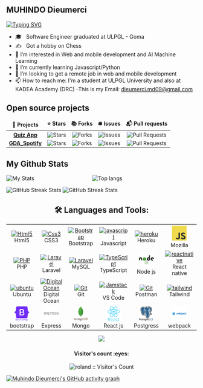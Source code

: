 ## MUHINDO Dieumerci  

[![Typing SVG](https://readme-typing-svg.herokuapp.com?color=%2336BCF7&center=true&vCenter=true&width=600&lines=Hello+Everyone+👋,+I+am+MUHINDO+Dieumerci;+Welcome+to+My+Profile!;Over+2+years+of+programming+experience;I+m+a+Fullstack+Developer;I+m+also+a+researcher+in+machine+learning)](https://git.io/typing-svg)

- 🎓 &nbsp; Software Engineer graduated at ULPGL - Goma 
- ✍️ &nbsp; Got a hobby on Chess 
- 👀 I’m interested in Web and mobile development and AI Machine Learning
- 🌱 I’m currently learning Javascript/Python
- 💞️ I’m looking to get a remote job in web and mobile development 
- 📫 How to reach me: I'm a student at ULPGL University and also at KADEA Academy (DRC)
-This is my Email: dieumerci.md09@gmail.com


<h2>Open source projects</h2>
<table align="center">
  <thead align="center">
    <tr border: none;>
      <td><b>🎁 Projects</b></td>
      <td><b>⭐ Stars</b></td>
      <td><b>📚 Forks</b></td>
      <td><b>🛎 Issues</b></td>
      <td><b>📬 Pull requests</b></td>
    </tr>
  </thead>
  <tbody align="center">
    <tr>
      <td><a href="https://github.com/Dieumerci-M2/Quiz-with-Timer-HTML-CSS-JAVASCRIPT"><b>Quiz App</b></a></td>
      <td><img alt="Stars" src="https://github.com/Dieumerci-M2/Quiz-with-Timer-HTML-CSS-JAVASCRIPT/stargazers?style=flat-square&labelColor=343b41"/></td>
      <td><img alt="Forks" src="https://img.shields.io/github/forks/Dieumerci-M2/Quiz-with-Timer-HTML-CSS-JAVASCRIPT?style=flat-square&labelColor=343b41"/></td>
      <td><img alt="Issues" src="https://img.shields.io/github/issues/Dieumerci-M2/Quiz-with-Timer-HTML-CSS-JAVASCRIPT?style=flat-square&labelColor=343b41"/></td>
      <td><img alt="Pull Requests" src="https://img.shields.io/github/issues-pr/https://github.com/Dieumerci-M2/GDA-Spotify-API?style=flat-square&labelColor=343b41"/></td>
    </tr>
    <tr>
      <td><a href="https://github.com/Dieumerci-M2/GDA-Spotify-API"><b>GDA_Spotify</b></a></td>
      <td><img alt="Stars" src="https://img.shields.io/github/stars/Dieumerci-M2/Busness-Card?style=flat-square&labelColor=343b41"/></td>
      <td><img alt="Forks" src="https://img.shields.io/github/forks/Dieumerci-M2/GDA-Spotify-API?style=flat-square&labelColor=343b41"/></td>
      <td><img alt="Issues" src="https://img.shields.io/github/issues/Dieumerci-M2/Pomodoro-Timer-React?style=flat-square&labelColor=343b41"/></td>
      <td><img alt="Pull Requests" src="https://img.shields.io/github/issues-pr/Dieumerci-M2/GDA-Spotify-API?style=flat-square&labelColor=343b41"/></td>
    </tr>
  </tbody>
</table>


## My Github Stats

<p>
  <img
    align="left"
    width="45%"
    alt="My Stats"
    src="https://github-readme-stats.vercel.app/api?username=Dieumerci-M2&show_icons=true&theme=radical"
  />
  <img
    width="45%"
    alt="Top langs"
    src="https://github-readme-stats.vercel.app/api/top-langs/?username=Dieumerci-M2&show_icons=true&theme=radical&layout=compact"
  />
</p>

<p>
  <img
    width="50%"
    height="200"
    alt="GitHub Streak Stats"
    src="https://github-profile-trophy.vercel.app/?username=CDieumerci-M2&theme=radical&no-frame=true&column=3&row=2"
  />
  <img
    width="47%"
    height="200"
    alt="GitHub Streak Stats"
    src="https://github-readme-streak-stats.herokuapp.com/?user=Dieumerci-M2&theme=radical&date_format=j%20M%5B%20Y%5D&currStreakLabel=6FDA44&fire=6FDA44&ring=6FDA44"
  />
</p>


<h2 align="center">🛠 Languages and Tools:</h2>

<table align="center">
  <tr>
      <td align="center" width="96">
      <a href="#html5">
        <img src="https://seeklogo.com/images/H/html5-without-wordmark-color-logo-14D252D878-seeklogo.com.png" width="48" height="48" alt="Html5" />
      </a>
      <br>Html5
    </td>
    <td align="center" width="96">
      <a href="#css3">
        <img src="https://upload.wikimedia.org/wikipedia/commons/thumb/6/62/CSS3_logo.svg/48px-CSS3_logo.svg.png" width="48" height="48" alt="Css3" />
      </a>
      <br>CSS3
    </td>
     <td align="center" width="96">
      <a href="#bootstrap">
        <img src="https://cdn.worldvectorlogo.com/logos/bootstrap-4.svg" width="48" height="48" alt="Bootstrap" />
      </a>
      <br>Bootstrap
    </td>
     <td align="center" width="96">
      <a href="#js">
        <img src="https://upload.wikimedia.org/wikipedia/commons/thumb/9/99/Unofficial_JavaScript_logo_2.svg/1024px-Unofficial_JavaScript_logo_2.svg.png" width="48" height="48" alt="javascript" />
      </a>
      <br>Javascript
    </td>
    <td align="center" width="96">
      
  <a href="https://heroku.com" target="_blank"> <img src="https://www.vectorlogo.zone/logos/heroku/heroku-icon.svg" alt="heroku" width="40" height="40"/> </a>
        </a> 
      <br>Heroku
    </td>
      <td align="center" width="96">
     <a href="https://developer.mozilla.org/en-US/docs/Web/JavaScript" target="_blank"> <img src="https://raw.githubusercontent.com/devicons/devicon/master/icons/javascript/javascript-original.svg" alt="javascript" width="40" height="40"/> </a> 
      <br>Mozilla
    </td>
  </tr>

  <tr>
     <td align="center" width="96">
      <a href="#nuxtjs" >
        <img src="https://i.ibb.co/LzmYpDX/146-1466902-php-logo-png-transparent-php-logo-png-png-removebg-preview.png" width="48" height="48" alt="PHP" />
      </a>
      <br>PHP
    </td>
      <td align="center" width="96">
      <a href="#laravel">
        <img src="https://cdn.worldvectorlogo.com/logos/laravel-2.svg" width="48" height="48" alt="Laravel" />
      </a>
      <br>Laravel
    </td>
      <td align="center" width="96">
      <a href="#laravel">
        <img src="https://www.logo.wine/a/logo/MySQL/MySQL-Logo.wine.svg" width="48" height="48" alt="Laravel" />
      </a>
      <br>MySQL
    </td>
     <td align="center" width="96">
      <a href="#ts">
        <img src="https://upload.wikimedia.org/wikipedia/commons/thumb/4/4c/Typescript_logo_2020.svg/1200px-Typescript_logo_2020.svg.png" width="48" height="48" alt="TypeScript" />
      </a>
      <br>TypeScript
    </td>
      <td align="center"  width="96">
     <a href="https://nodejs.org" target="_blank"> <img src="https://raw.githubusercontent.com/devicons/devicon/master/icons/nodejs/nodejs-original-wordmark.svg" alt="nodejs" width="40" height="40"/> </a>
      <br>Node js
    </td>
   <td align="center" width="96">
       <a href="https://reactnative.dev/" target="_blank"> <img src="https://reactnative.dev/img/header_logo.svg" alt="reactnative" width="40" height="40"/> </a> 
      <br>React native
    </td>
  </tr>
   <tr>
      <td align="center" width="96">
      <a href="#ubuntu" >
        <img src="https://seeklogo.com/images/U/ubuntu-logo-8FDEC6A07B-seeklogo.com.png" width="48" height="48" alt="ubuntu" />
      </a>
      <br>Ubuntu
    </td>
     <td align="center" width="96">
      <a href="#digitalocean">
        <img src="https://upload.wikimedia.org/wikipedia/commons/f/ff/DigitalOcean_logo.svg" width="48" height="48" alt="Digital Ocean" />
      </a>
      <br>Digital Ocean
    </td>
      <td align="center" width="96">
      <a href="#git" >
        <img src="https://upload.wikimedia.org/wikipedia/commons/thumb/3/3f/Git_icon.svg/1200px-Git_icon.svg.png" width="48" height="48" alt="Git" />
      </a>
      <br>Git
    </td>
      <td align="center"  width="96">
      <a href="#vscode">
        <img src="https://upload.wikimedia.org/wikipedia/commons/9/9a/Visual_Studio_Code_1.35_icon.svg" width="48" height="48" alt="Jamstack" />
      </a>
      <br>VS Code
    </td>
      <td align="center" width="96">
      <a href="#postman" >
        <img src="https://www.vectorlogo.zone/logos/getpostman/getpostman-icon.svg" width="48" height="48" alt="Git" />
      </a>
      <br>Postman
    </td>
      <td align="center" width="96">
  <a href="https://tailwindcss.com/" target="_blank"> <img src="https://www.vectorlogo.zone/logos/tailwindcss/tailwindcss-icon.svg" alt="tailwind" width="40" height="40"/> </a> 
      <br>Tailwind
    </td>
  </tr>
  <tr>
      <td align="center" width="96">
      <a href="https://getbootstrap.com" target="_blank"> 
        <img src="https://raw.githubusercontent.com/devicons/devicon/master/icons/bootstrap/bootstrap-plain-wordmark.svg" alt="bootstrap" width="40" height="40"/> 
        </a> 
      <br>bootstrap
    </td>
     <td align="center" width="96">
      <a href="https://expressjs.com" target="_blank"> <img src="https://raw.githubusercontent.com/devicons/devicon/master/icons/express/express-original-wordmark.svg" alt="express" width="40" height="40"/> </a>
      <br>Express
    </td>
      <td align="center" width="96">
  <a href="https://www.mongodb.com/" target="_blank"> <img src="https://raw.githubusercontent.com/devicons/devicon/master/icons/mongodb/mongodb-original-wordmark.svg" alt="MongoDB" width="40" height="40"/> </a>
      <br>Mongo
    </td>
      <td align="center"  width="96">
      <a href="https://reactjs.org/" target="_blank"> <img src="https://raw.githubusercontent.com/devicons/devicon/master/icons/react/react-original-wordmark.svg" alt="react" width="40" height="40"/> </a> 
      <br>React js
    </td>
      <td align="center" width="96">
      <a href="https://www.postgresql.org" target="_blank"> <img src="https://raw.githubusercontent.com/devicons/devicon/master/icons/postgresql/postgresql-original-wordmark.svg" alt="postgresql" width="40" height="40"/> </a> 
      <br>Postgress
    </td>
      <td align="center" width="96">
      <a href="https://webpack.js.org" target="_blank"> <img src="https://raw.githubusercontent.com/devicons/devicon/d00d0969292a6569d45b06d3f350f463a0107b0d/icons/webpack/webpack-original-wordmark.svg" alt="webpack" width="40" height="40"/> </a> 
      <br>webpack
    </td>
  </tr>

  </tr>
</table>
<p align="center">
  <img src="https://capsule-render.vercel.app/api?type=waving&color=gradient&height=60&section=footer"/>
</p>

<h4 align="center">Visitor's count :eyes:</h4>

<p align="center"><img src="https://profile-counter.glitch.me/{Dieumerci-M2}/count.svg" alt="roland :: Visitor's Count" /></p>

[![Muhindo Dieumerci's GitHub activity graph](https://activity-graph.herokuapp.com/graph?username=Dieumerci-M2&bg_color=0D1117&color=5BCDEC&line=5BCDEC&point=FFFFFF&area=true&hide_border=true)](https://github.com/Dieumerci-M2/github-readme-activity-graph)
<br/>
<br/>

<!---
Dieumerci-M2/Dieumerci-M2 is a ✨ special ✨ repository because its `README.md` (this file) appears on your GitHub profile.
You can click the Preview link to take a look at your changes.
--->
